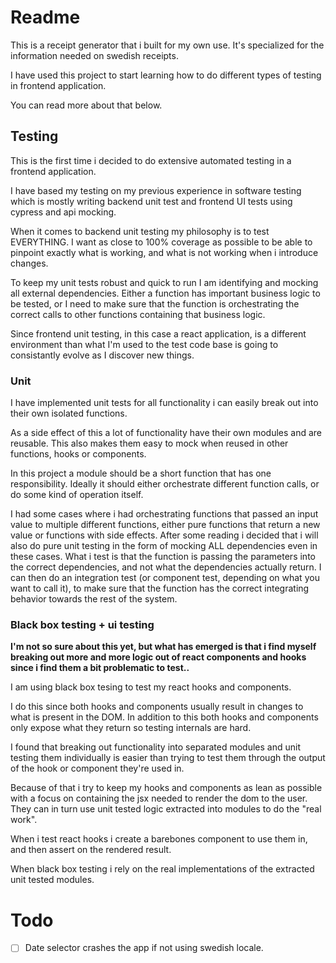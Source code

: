 # Readme

This is a receipt generator that i built for my own use.
It's specialized for the information needed on swedish receipts.

I have used this project to start learning how to do different types of testing in frontend application.

You can read more about that below.

## Testing

This is the first time i decided to do extensive automated testing in a frontend application.

I have based my testing on my previous experience in software testing which is mostly writing backend unit test and frontend UI tests using cypress and api mocking.

When it comes to backend unit testing my philosophy is to test EVERYTHING. I want as close to 100% coverage as possible to be able to pinpoint exactly what is working, and what is not working when i introduce changes.

To keep my unit tests robust and quick to run I am identifying and mocking all external dependencies. Either a function has important business logic to be tested, or I need to make sure that the function is orchestrating the correct calls to other functions containing that business logic.

Since frontend unit testing, in this case a react application, is a different environment than what I'm used to the test code base is going to consistantly evolve as I discover new things.

### Unit

I have implemented unit tests for all functionality i can easily break out into their own isolated functions.

As a side effect of this a lot of functionality have their own modules and are reusable.
This also makes them easy to mock when reused in other functions, hooks or components.

In this project a module should be a short function that has one responsibility.
Ideally it should either orchestrate different function calls, or do some kind of operation itself.

I had some cases where i had orchestrating functions that passed an input value to multiple different functions, either pure functions that return a new value or functions with side effects.
After some reading i decided that i will also do pure unit testing in the form of mocking ALL dependencies even in these cases. What i test is that the function is passing the parameters into the correct dependencies, and not what the dependencies actually return. I can then do an integration test (or component test, depending on what you want to call it), to make sure that the function has the correct integrating behavior towards the rest of the system.

### Black box testing + ui testing

**I'm not so sure about this yet, but what has emerged is that i find myself breaking out more and more logic out of react components and hooks since i find them a bit problematic to test..**

I am using black box tesing to test my react hooks and components.

I do this since both hooks and components usually result in changes to what is present in the DOM.
In addition to this both hooks and components only expose what they return so testing internals are hard.

I found that breaking out functionality into separated modules and unit testing them individually is easier than trying to test them through the output of the hook or component they're used in.

Because of that i try to keep my hooks and components as lean as possible with a focus on containing the jsx needed to render the dom to the user.
They can in turn use unit tested logic extracted into modules to do the "real work".

When i test react hooks i create a barebones component to use them in, and then assert on the rendered result.

When black box testing i rely on the real implementations of the extracted unit tested modules.

# Todo

- [ ] Date selector crashes the app if not using swedish locale.
